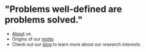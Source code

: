 # "Problems well-defined are problems solved."

+ [About](https://diogenesanalytics.com/about.html) us.
+ Origins of our [motto](https://youtu.be/_GP9OpZPUYc)
+ Check out our [blog](https://diogenesanalytics.com/blog.html) to learn more about our *research interests*.

<!---
DiogenesAnalytics/DiogenesAnalytics is a ✨ special ✨ repository because its `README.md` (this file) appears on your GitHub profile.
You can click the Preview link to take a look at your changes.
--->
